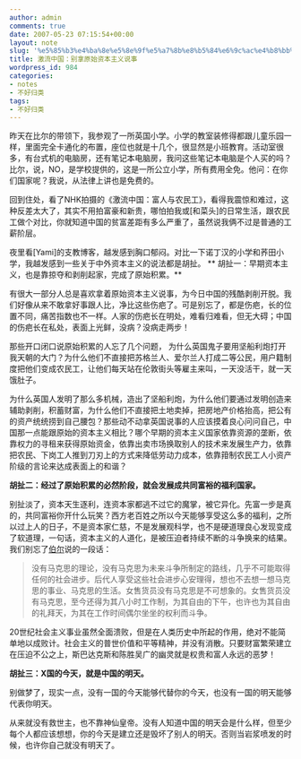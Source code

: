 ```yaml
---
author: admin
comments: true
date: 2007-05-23 07:15:54+00:00
layout: note
slug: '%e5%85%b3%e4%ba%8e%e5%8e%9f%e5%a7%8b%e8%b5%84%e6%9c%ac%e4%b8%bb%e4%b9%89%e7%9a%84%e8%83%a1%e6%89%af'
title: 激流中国：别拿原始资本主义说事
wordpress_id: 984
categories:
- notes
- 不好归类
tags:
- 不好归类
---
```


昨天在比尔的带领下，我参观了一所英国小学。小学的教室装修得都跟儿童乐园一样，里面完全卡通化的布置，座位也就是十几个，很显然是小班教育。活动室很多，有台式机的电脑房，还有笔记本电脑房，我问这些笔记本电脑是个人买的吗？比尔，说，NO，是学校提供的，这是一所公立小学，所有费用全免。他问：在你们国家呢？我说，从法律上讲也是免费的。

回到住处，看了NHK拍摄的《激流中国：富人与农民工》，看得我震惊和难过，这种反差太大了，其实不用拍富豪和新贵，哪怕拍我或[和菜头]的日常生活，跟农民工做个对比，你就知道中国的贫富差距有多么严重了，虽然说我俩不过是普通的工薪阶层。

夜里看[Yami]的支教博客，越发感到胸口郁闷。对比一下诺丁汉的小学和荞田小学，我越发感到一些关于中外资本主义的说法都是胡扯。
**
胡扯一：早期资本主义，也是靠掠夺和剥削起家，完成了原始积累。**

有很大一部分人总是喜欢拿着原始资本主义说事，为今日中国的残酷剥削开脱。我们好像从来不敢拿好事跟人比，净比这些伤疤了。可是别忘了，都是伤疤，长的位置不同，痛苦指数也不一样。人家的伤疤长在明处，难看归难看，但无大碍；中国的伤疤长在私处，表面上光鲜，没病？没病走两步！

那些开口闭口说原始积累的人忘了几个问题， 为什么英国鬼子要用坚船利炮打开我天朝的大门？为什么他们不直接把苏格兰人、爱尔兰人打成二等公民，用户籍制度把他们变成农民工，让他们每天站在伦敦街头等雇主来叫，一天没活干，就一天饿肚子。

为什么英国人发明了那么多机械，造出了坚船利炮，为什么他们要通过发明创造来辅助剥削，积蓄财富，为什么他们不直接把土地卖掉，把房地产价格抬高，把公有的资产统统捞到自己腰包？那些动不动拿英国说事的人应该摸着良心问问自己，中国那一点能跟原始的资本主义相比？哪个早期的资本主义国家依靠资源的垄断，依靠权力的寻租来获得原始资金，依靠出卖市场换取别人的技术来发展生产力，依靠把农民、下岗工人推到刀刃上的方式来降低劳动力成本，依靠箝制农民工人小资产阶级的言论来达成表面上的和谐？

**胡扯二：经过了原始积累的必然阶段，就会发展成共同富裕的福利国家。**

别扯淡了，资本天生逐利，连资本家都逃不过它的魔掌，被它异化。先富一步是真的，共同富裕你开什么玩笑？西方老百姓之所以今天能够享受这么多的福利，之所以过上人的日子，不是资本家仁慈，不是发展观科学，也不是硬道理良心发现变成了软道理，一句话，资本主义的人道化，是被压迫者持续不断的斗争换来的结果。我们别忘了[伯尔](http://paowang.com/news/3/2005-11-04/20051104181747.html)说的一段话：




<blockquote>
没有马克思的理论，没有马克思为未来斗争所制定的路线，几乎不可能取得任何的社会进步。后代人享受这些社会进步心安理得，想也不去想一想马克思的事业、马克思的生活。女售货员没有马克思是不可想象的。女售货员没有马克思，至今还得为其八小时工作制，为其自由的下午，也许也为其自由的礼拜天，为其在工作时间偶尔坐坐的权利而斗争。</blockquote>



20世纪社会主义事业虽然全面溃败，但是在人类历史中所起的作用，绝对不能简单地以成败计。社会主义的普世价值和平等精神，并没有消散。只要财富繁荣建立在压迫不公之上，斯巴达克斯和陈胜吴广的幽灵就是权贵和富人永远的恶梦！

**胡扯三：X国的今天，就是中国的明天。**

别做梦了，现实一点，没有一国的今天能够代替你的今天，也没有一国的明天能够代表你明天。

从来就没有救世主，也不靠神仙皇帝。没有人知道中国的明天会是什么样，但至少每个人都应该想想，你的今天是建立还是毁坏了别人的明天。否则当岩浆喷发的时候，也许你自己就没有明天了。


